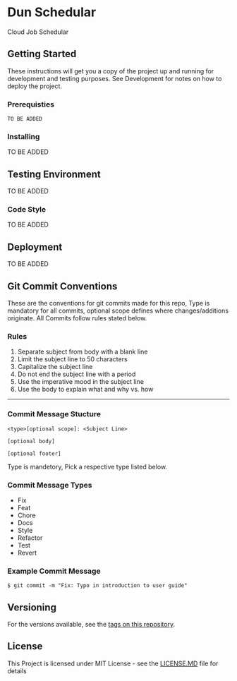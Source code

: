 # Dun Schedular
Cloud Job Schedular

## Getting Started

These instructions will get you a copy of the project up and running for development and testing purposes. See Development for notes on how to deploy the project.

### Prerequisties

```
TO BE ADDED
```

### Installing
TO BE ADDED

## Testing Environment
TO BE ADDED

### Code Style
TO BE ADDED

## Deployment
TO BE ADDED

## Git Commit Conventions
These are the conventions for git commits made for this repo, Type is mandatory for all commits, optional scope defines where changes/additions originate.
All Commits follow rules stated below.

### Rules

1. Separate subject from body with a blank line
2. Limit the subject line to 50 characters
3. Capitalize the subject line
4. Do not end the subject line with a period
5. Use the imperative mood in the subject line
6. Use the body to explain what and why vs. how

---

### Commit Message Stucture

```
<type>[optional scope]: <Subject Line>

[optional body]

[optional footer]
```

Type is mandetory, Pick a respective type listed below.

### Commit Message Types

* Fix
* Feat
* Chore
* Docs
* Style
* Refactor
* Test
* Revert

### Example Commit Message

```
$ git commit -m "Fix: Typo in introduction to user guide"
```

## Versioning
For the versions available, see the [tags on this repository](https://github.com/DuunScheduler/DuunScheduler/tags). 

## License
This Project is licensed under MIT License - see the [LICENSE.MD](LICENSE.MD) file for details

